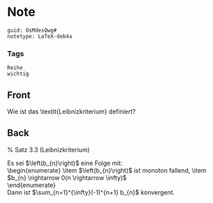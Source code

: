 # Note
```
guid: OsMdesQwg#
notetype: LaTeX-deb4a
```

### Tags
```
Reihe
wichtig
```

## Front
Wie ist das \textit{Leibnizkriterium} definiert?

## Back
% Satz 3.3 (Leibnizkriterium)<div>
</div><div>Es sei $\left(b_{n}\right)$ eine Folge mit:</div><div>\begin{enumerate}
\item $\left(b_{n}\right)$ ist monoton fallend,
\item $b_{n} \rightarrow 0(n \rightarrow \infty)$
</div><div>\end{enumerate}</div><div>
</div><div>Dann ist $\sum_{n=1}^{\infty}(-1)^{n+1} b_{n}$ konvergent.
</div>
